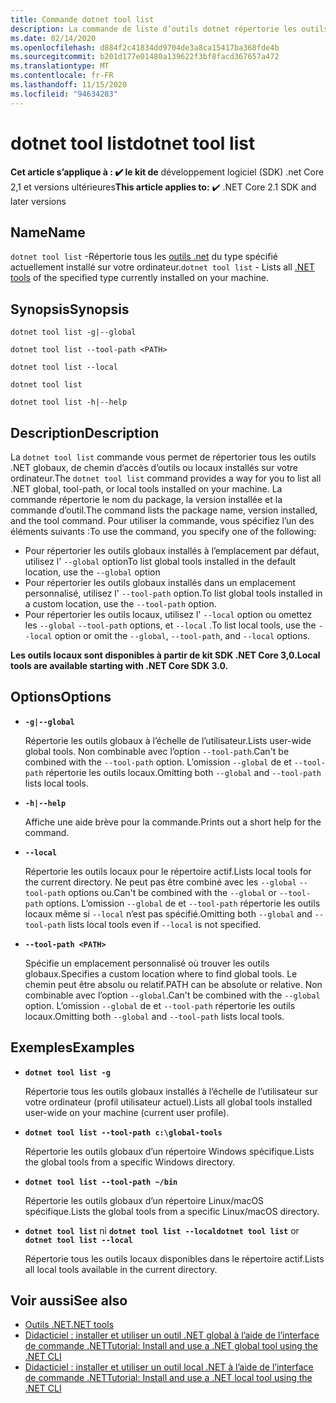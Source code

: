 ```yaml
---
title: Commande dotnet tool list
description: La commande de liste d’outils dotnet répertorie les outils .NET installés sur votre ordinateur.
ms.date: 02/14/2020
ms.openlocfilehash: d884f2c41834dd9704de3a8ca15417ba368fde4b
ms.sourcegitcommit: b201d177e01480a139622f3bf8facd367657a472
ms.translationtype: MT
ms.contentlocale: fr-FR
ms.lasthandoff: 11/15/2020
ms.locfileid: "94634283"
---
```

# <a name="dotnet-tool-list"></a><span data-ttu-id="29642-103">dotnet tool list</span><span class="sxs-lookup"><span data-stu-id="29642-103">dotnet tool list</span></span>

<span data-ttu-id="29642-104">**Cet article s’applique à : ✔️ le kit de** développement logiciel (SDK) .net Core 2,1 et versions ultérieures</span><span class="sxs-lookup"><span data-stu-id="29642-104">**This article applies to:** ✔️ .NET Core 2.1 SDK and later versions</span></span>

## <a name="name"></a><span data-ttu-id="29642-105">Name</span><span class="sxs-lookup"><span data-stu-id="29642-105">Name</span></span>

<span data-ttu-id="29642-106">`dotnet tool list` -Répertorie tous les [outils .net](global-tools.md) du type spécifié actuellement installé sur votre ordinateur.</span><span class="sxs-lookup"><span data-stu-id="29642-106">`dotnet tool list` - Lists all [.NET tools](global-tools.md) of the specified type currently installed on your machine.</span></span>

## <a name="synopsis"></a><span data-ttu-id="29642-107">Synopsis</span><span class="sxs-lookup"><span data-stu-id="29642-107">Synopsis</span></span>

```dotnetcli
dotnet tool list -g|--global

dotnet tool list --tool-path <PATH>

dotnet tool list --local

dotnet tool list

dotnet tool list -h|--help
```

## <a name="description"></a><span data-ttu-id="29642-108">Description</span><span class="sxs-lookup"><span data-stu-id="29642-108">Description</span></span>

<span data-ttu-id="29642-109">La `dotnet tool list` commande vous permet de répertorier tous les outils .NET globaux, de chemin d’accès d’outils ou locaux installés sur votre ordinateur.</span><span class="sxs-lookup"><span data-stu-id="29642-109">The `dotnet tool list` command provides a way for you to list all .NET global, tool-path, or local tools installed on your machine.</span></span> <span data-ttu-id="29642-110">La commande répertorie le nom du package, la version installée et la commande d’outil.</span><span class="sxs-lookup"><span data-stu-id="29642-110">The command lists the package name, version installed, and the tool command.</span></span>  <span data-ttu-id="29642-111">Pour utiliser la commande, vous spécifiez l’un des éléments suivants :</span><span class="sxs-lookup"><span data-stu-id="29642-111">To use the command, you specify one of the following:</span></span>

* <span data-ttu-id="29642-112">Pour répertorier les outils globaux installés à l’emplacement par défaut, utilisez l' `--global` option</span><span class="sxs-lookup"><span data-stu-id="29642-112">To list global tools installed in the default location, use the `--global` option</span></span>
* <span data-ttu-id="29642-113">Pour répertorier les outils globaux installés dans un emplacement personnalisé, utilisez l' `--tool-path` option.</span><span class="sxs-lookup"><span data-stu-id="29642-113">To list global tools installed in a custom location, use the `--tool-path` option.</span></span>
* <span data-ttu-id="29642-114">Pour répertorier les outils locaux, utilisez l' `--local` option ou omettez les `--global` `--tool-path` options, et `--local` .</span><span class="sxs-lookup"><span data-stu-id="29642-114">To list local tools, use the `--local` option or omit the `--global`, `--tool-path`, and `--local` options.</span></span>

<span data-ttu-id="29642-115">**Les outils locaux sont disponibles à partir de kit SDK .NET Core 3,0.**</span><span class="sxs-lookup"><span data-stu-id="29642-115">**Local tools are available starting with .NET Core SDK 3.0.**</span></span>

## <a name="options"></a><span data-ttu-id="29642-116">Options</span><span class="sxs-lookup"><span data-stu-id="29642-116">Options</span></span>

- **`-g|--global`**

  <span data-ttu-id="29642-117">Répertorie les outils globaux à l’échelle de l’utilisateur.</span><span class="sxs-lookup"><span data-stu-id="29642-117">Lists user-wide global tools.</span></span> <span data-ttu-id="29642-118">Non combinable avec l’option `--tool-path`.</span><span class="sxs-lookup"><span data-stu-id="29642-118">Can't be combined with the `--tool-path` option.</span></span> <span data-ttu-id="29642-119">L’omission `--global` de et `--tool-path` répertorie les outils locaux.</span><span class="sxs-lookup"><span data-stu-id="29642-119">Omitting both `--global` and `--tool-path` lists local tools.</span></span>

- **`-h|--help`**

  <span data-ttu-id="29642-120">Affiche une aide brève pour la commande.</span><span class="sxs-lookup"><span data-stu-id="29642-120">Prints out a short help for the command.</span></span>

- **`--local`**

  <span data-ttu-id="29642-121">Répertorie les outils locaux pour le répertoire actif.</span><span class="sxs-lookup"><span data-stu-id="29642-121">Lists local tools for the current directory.</span></span> <span data-ttu-id="29642-122">Ne peut pas être combiné avec les `--global` `--tool-path` options ou.</span><span class="sxs-lookup"><span data-stu-id="29642-122">Can't be combined with the `--global` or `--tool-path` options.</span></span> <span data-ttu-id="29642-123">L’omission `--global` de et `--tool-path` répertorie les outils locaux même si `--local` n’est pas spécifié.</span><span class="sxs-lookup"><span data-stu-id="29642-123">Omitting both `--global` and `--tool-path` lists local tools even if `--local` is not specified.</span></span>

- **`--tool-path <PATH>`**

  <span data-ttu-id="29642-124">Spécifie un emplacement personnalisé où trouver les outils globaux.</span><span class="sxs-lookup"><span data-stu-id="29642-124">Specifies a custom location where to find global tools.</span></span> <span data-ttu-id="29642-125">Le chemin peut être absolu ou relatif.</span><span class="sxs-lookup"><span data-stu-id="29642-125">PATH can be absolute or relative.</span></span> <span data-ttu-id="29642-126">Non combinable avec l’option `--global`.</span><span class="sxs-lookup"><span data-stu-id="29642-126">Can't be combined with the `--global` option.</span></span> <span data-ttu-id="29642-127">L’omission `--global` de et `--tool-path` répertorie les outils locaux.</span><span class="sxs-lookup"><span data-stu-id="29642-127">Omitting both `--global` and `--tool-path` lists local tools.</span></span>

## <a name="examples"></a><span data-ttu-id="29642-128">Exemples</span><span class="sxs-lookup"><span data-stu-id="29642-128">Examples</span></span>

- **`dotnet tool list -g`**

  <span data-ttu-id="29642-129">Répertorie tous les outils globaux installés à l’échelle de l’utilisateur sur votre ordinateur (profil utilisateur actuel).</span><span class="sxs-lookup"><span data-stu-id="29642-129">Lists all global tools installed user-wide on your machine (current user profile).</span></span>

- **`dotnet tool list --tool-path c:\global-tools`**

  <span data-ttu-id="29642-130">Répertorie les outils globaux d’un répertoire Windows spécifique.</span><span class="sxs-lookup"><span data-stu-id="29642-130">Lists the global tools from a specific Windows directory.</span></span>

- **`dotnet tool list --tool-path ~/bin`**

  <span data-ttu-id="29642-131">Répertorie les outils globaux d’un répertoire Linux/macOS spécifique.</span><span class="sxs-lookup"><span data-stu-id="29642-131">Lists the global tools from a specific Linux/macOS directory.</span></span>

- <span data-ttu-id="29642-132">**`dotnet tool list`** ni **`dotnet tool list --local`**</span><span class="sxs-lookup"><span data-stu-id="29642-132">**`dotnet tool list`** or **`dotnet tool list --local`**</span></span>

  <span data-ttu-id="29642-133">Répertorie tous les outils locaux disponibles dans le répertoire actif.</span><span class="sxs-lookup"><span data-stu-id="29642-133">Lists all local tools available in the current directory.</span></span>

## <a name="see-also"></a><span data-ttu-id="29642-134">Voir aussi</span><span class="sxs-lookup"><span data-stu-id="29642-134">See also</span></span>

- [<span data-ttu-id="29642-135">Outils .NET</span><span class="sxs-lookup"><span data-stu-id="29642-135">.NET tools</span></span>](global-tools.md)
- [<span data-ttu-id="29642-136">Didacticiel : installer et utiliser un outil .NET global à l’aide de l’interface de commande .NET</span><span class="sxs-lookup"><span data-stu-id="29642-136">Tutorial: Install and use a .NET global tool using the .NET CLI</span></span>](global-tools-how-to-use.md)
- [<span data-ttu-id="29642-137">Didacticiel : installer et utiliser un outil local .NET à l’aide de l’interface de commande .NET</span><span class="sxs-lookup"><span data-stu-id="29642-137">Tutorial: Install and use a .NET local tool using the .NET CLI</span></span>](local-tools-how-to-use.md)
